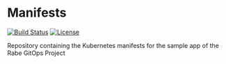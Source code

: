 # Manifests

[![Build Status](https://jenkinsci.rabegitops.it/buildStatus/icon?job=manifests%2Fmaster)](https://jenkinsci.rabegitops.it/job/manifests/job/master/)
[![License](https://img.shields.io/github/license/rabe-gitops/manifests)](LICENSE)

Repository containing the Kubernetes manifests for the sample app of the Rabe GitOps Project

